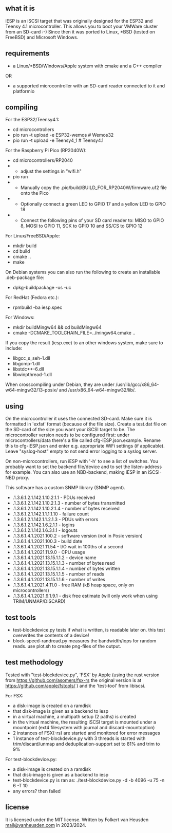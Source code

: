 what it is
----------
iESP is an iSCSI target that was originally designed for the ESP32 and Teensy 4.1 microcontroller. This allows you to boot your VMWare cluster from an SD-card :-)
Since then it was ported to Linux, \*BSD (tested on FreeBSD) and Microsoft Windows.


requirements
------------
* a Linux/\*BSD/Windows/Apple system with cmake and a C++ compiler

OR

* a supported microcontroller with an SD-card reader connected to it and platformio


compiling
---------
For the ESP32/Teensy4.1:
* cd microcontrollers
* pio run -t upload -e ESP32-wemos  # Wemos32
* pio run -t upload -e Teensy4_1 # Teensy4.1

For the Raspberry Pi Pico (RP2040W):
* cd microcontrollers/RP2040
* * adjust the settings in "wifi.h"
* pio run
* * Manually copy the .pio/build/BUILD_FOR_RP2040W/firmware.uf2 file onto the Pico
* * Optionally connect a green LED to GPIO 17 and a yellow LED to GPIO 18
* * Connect the following pins of your SD card reader to: MISO to GPIO 8, MOSI to GPIO 11, SCK to GPIO 10 and SS/CS to GPIO 12

For Linux/FreeBSD/Apple:
* mkdir build
* cd build
* cmake ..
* make

On Debian systems you can also run the following to create an installable .deb-package file:

* dpkg-buildpackage -us -uc

For RedHat (Fedora etc.):

* rpmbuild -ba iesp.spec

For Windows:
* mkdir buildMingw64 && cd buildMingw64
* cmake -DCMAKE_TOOLCHAIN_FILE=../mingw64.cmake ..

If you copy the result (iesp.exe) to an other windows system, make sure to include:
* libgcc_s_seh-1.dll
* libgomp-1.dll
* libstdc++-6.dll
* libwinpthread-1.dll

When crosscompiling under Debian, they are under /usr/lib/gcc/x86_64-w64-mingw32/13-posix/ and /usr/x86_64-w64-mingw32/lib/.


using
-----
On the microcontroller it uses the connected SD-card. Make sure it is formatted in 'exfat' format (because of the file size). Create a test.dat file on the SD-card of the size you want your iSCSI target to be. The microcontroller version needs to be configured first: under microcontrollers/data there's a file called cfg-iESP.json.example. Rename this to cfg-iESP.json and enter e.g. appropriate WiFi settings (if applicable). Leave "syslog-host" empty to not send error logging to a syslog server.

On non-microcontrollers, run iESP with '-h' to see a list of switches. You probably want to set the backend file/device and to set the listen-address for example. You can also use an NBD-backend, making iESP in an iSCSI-NBD proxy.

This software has a custom SNMP library (SNMP agent).
* .1.3.6.1.2.1.142.1.10.2.1.1   - PDUs received
* .1.3.6.1.2.1.142.1.10.2.1.3   - number of bytes transmitted
* .1.3.6.1.2.1.142.1.10.2.1.4   - number of bytes received
* .1.3.6.1.2.1.142.1.1.1.1.10   - failure count
* .1.3.6.1.2.1.142.1.1.2.1.3    - PDUs with errors
* .1.3.6.1.2.1.142.1.6.2.1.1    - logins
* .1.3.6.1.2.1.142.1.6.3.1.1    - logouts
* .1.3.6.1.4.1.2021.100.2       - software version (not in Posix version)
* .1.3.6.1.4.1.2021.100.3       - build date
* .1.3.6.1.4.1.2021.11.54       - I/O wait in 100ths of a second
* .1.3.6.1.4.1.2021.11.9.0      - CPU usage
* .1.3.6.1.4.1.2021.13.15.1.1.2 - device name
* .1.3.6.1.4.1.2021.13.15.1.1.3 - number of bytes read
* .1.3.6.1.4.1.2021.13.15.1.1.4 - number of bytes written
* .1.3.6.1.4.1.2021.13.15.1.1.5 - number of reads
* .1.3.6.1.4.1.2021.13.15.1.1.6 - number of writes
* .1.3.6.1.4.1.2021.4.11.0      - free RAM (kB heap space, only on microcontrollers)
* .1.3.6.1.4.1.2021.9.1.9.1     - disk free estimate (will only work when using TRIM/UNMAP/DISCARD)


test tools
----------
* test-blockdevice.py  tests if what is written, is readable later on. this test overwrites the contents of a device!
* block-speed-randread.py  measures the bandwidth/iops for random reads. use plot.sh to create png-files of the output.


test methodology
----------------
Tested with "test-blockdevice.py", 'FSX' by Apple (using the rust version from https://github.com/asomers/fsx-rs the original version is at https://github.com/apple/fstools/ ) and the 'test-tool' from libiscsi.

For FSX:
* a disk-image is created on a ramdisk
* that disk-image is given as a backend to iesp
* in a virtual machine, a multipath setup (2 paths) is created
* in the virtual machine, the resulting iSCSI target is mounted under a mountpoint (ext4 filesystem with journal and discard-mountoption)
* 2 instances of FSX(-rs) are started and monitored for error messages
* 1 instance of test-blockdevice.py with 3 threads is started with trim/discard/unmap and deduplication-support set to 81% and trim to 9%

For test-blockdevice.py:
* a disk-image is created on a ramdisk
* that disk-image is given as a backend to iesp
* test-blockdevice.py is ran as: ./test-blockdevice.py -d <devicename> -b 4096 -u 75 -n 6 -T 10 
* any errors? then failed


license
-------
It is licensed under the MIT license.
Written by Folkert van Heusden <mail@vanheusden.com> in 2023/2024.

